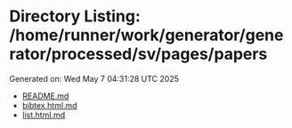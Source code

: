 # Directory Listing: /home/runner/work/generator/generator/processed/sv/pages/papers
Generated on: Wed May  7 04:31:28 UTC 2025

- [README.md](README.md)
- [bibtex.html.md](bibtex.html.md)
- [list.html.md](list.html.md)
